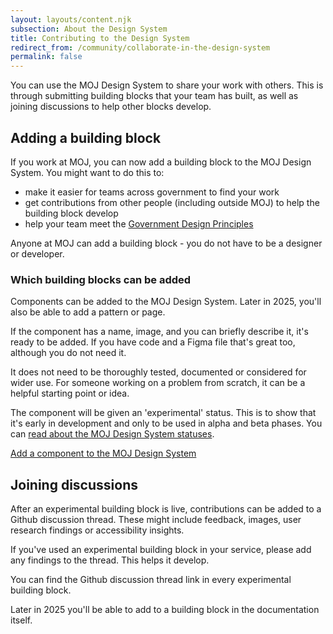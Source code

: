 ```yaml
---
layout: layouts/content.njk
subsection: About the Design System
title: Contributing to the Design System
redirect_from: /community/collaborate-in-the-design-system
permalink: false
---
```


You can use the MOJ Design System to share your work with others. This is through submitting building blocks that your team has built, as well as joining discussions to help other blocks develop.

## Adding a building block

If you work at MOJ, you can now add a building block to the MOJ Design System. You might want to do this to:

- make it easier for teams across government to find your work
- get contributions from other people (including outside MOJ) to help the building block develop
- help your team meet the [Government Design Principles](https://www.gov.uk/guidance/government-design-principles)

Anyone at MOJ can add a building block - you do not have to be a designer or developer.

### Which building blocks can be added

Components can be added to the MOJ Design System. Later in 2025, you'll also be able to add a pattern or page.

If the component has a name, image, and you can briefly describe it, it's ready to be added. If you have code and a Figma file that's great too, although you do not need it.

It does not need to be thoroughly tested, documented or considered for wider use. For someone working on a problem from scratch, it can be a helpful starting point or idea.

The component will be given an 'experimental' status. This is to show that it's early in development and only to be used in alpha and beta phases. You can [read about the MOJ Design System statuses](/design-system-statuses/).

[Add a component to the MOJ Design System](/contribute/add-new-component/start)

## Joining discussions

After an experimental building block is live, contributions can be added to a Github discussion thread. These might include feedback, images, user research findings or accessibility insights.

If you've used an experimental building block in your service, please add any findings to the thread. This helps it develop.  

You can find the Github discussion thread link in every experimental building block.

<div class="govuk-inset-text">
Later in 2025 you'll be able to add to a building block in the documentation itself.
</div>
